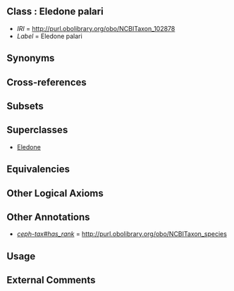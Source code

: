 
## Class : Eledone palari

 * *IRI* = http://purl.obolibrary.org/obo/NCBITaxon_102878
 * *Label* = Eledone palari

## Synonyms


## Cross-references


## Subsets


## Superclasses

 * [Eledone](../../NCBITaxon/39/NCBITaxon_6639.md)

## Equivalencies


## Other Logical Axioms


## Other Annotations

 * *[ceph-tax#has_rank](../../ceph-tax#has/nk/ceph-tax#has_rank.md)* = http://purl.obolibrary.org/obo/NCBITaxon_species

## Usage


## External Comments

